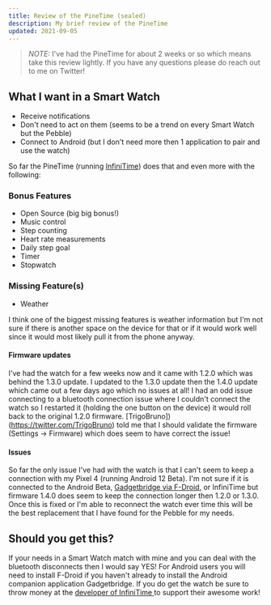 ```yaml
---
title: Review of the PineTime (sealed)
description: My brief review of the PineTime
updated: 2021-09-05
---
```


> *NOTE:* I've had the PineTime for about 2 weeks or so which means take this review lightly. If you have any questions please do reach out to me on Twitter!

## What I want in a Smart Watch

- Receive notifications
- Don't need to act on them (seems to be a trend on every Smart Watch but the Pebble)
- Connect to Android (but I don't need more then 1 application to pair and use the watch)

So far the PineTime (running [InfiniTime](https://github.com/JF002/)) does that and even more with the following:

### Bonus Features

- Open Source (big big bonus!)
- Music control
- Step counting
- Heart rate measurements
- Daily step goal
- Timer
- Stopwatch

### Missing Feature(s)

- Weather

I think one of the biggest missing features is weather information but I'm not sure if there is another space on the device for that or if it would work well since it would most likely pull it from the phone anyway.

#### Firmware updates

I've had the watch for a few weeks now and it came with 1.2.0 which was behind the 1.3.0 update. I updated to the 1.3.0 update then the 1.4.0 update which came out a few days ago which no issues at all! I had an odd issue connecting to a bluetooth connection issue where I couldn't connect the watch so I restarted it (holding the one button on the device) it would roll back to the original 1.2.0 firmware. [TrigoBruno])(https://twitter.com/TrigoBruno) told me that I should validate the firmware (Settings -> Firmware) which does seem to have correct the issue! 

#### Issues

So far the only issue I've had with the watch is that I can't seem to keep a connection with my Pixel 4 (running Android 12 Beta). I'm not sure if it is connected to the Android Beta, [Gadgetbridge via F-Droid](https://codeberg.org/Freeyourgadget/Gadgetbridge/), or InfiniTime but firmware 1.4.0 does seem to keep the connection longer then 1.2.0 or 1.3.0. Once this is fixed or I'm able to reconnect the watch ever time this will be the best replacement that I have found for the Pebble for my needs. 

## Should you get this?

If your needs in a Smart Watch match with mine and you can deal with the bluetooth disconnects then I would say YES! For Android users you will need to install F-Droid if you haven't already to install the Android companion application Gadgetbridge. If you do get the watch be sure to throw money at the [developer of InfiniTime ](https://liberapay.com/JF002) to support their awesome work!